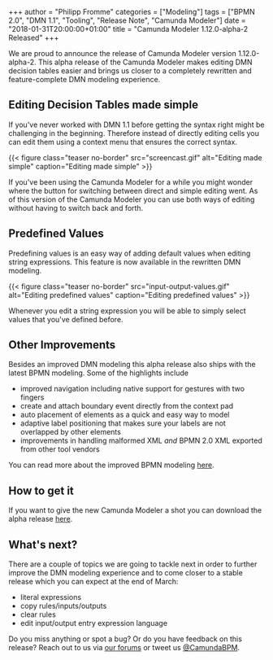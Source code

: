 +++
author = "Philipp Fromme"
categories = ["Modeling"]
tags = ["BPMN 2.0", "DMN 1.1", "Tooling", "Release Note", "Camunda Modeler"]
date = "2018-01-31T20:00:00+01:00"
title = "Camunda Modeler 1.12.0-alpha-2 Released"
+++

We are proud to announce the release of Camunda Modeler version 1.12.0-alpha-2. This alpha release of the Camunda Modeler makes editing DMN decision tables easier and brings us closer to a completely rewritten and feature-complete DMN modeling experience.

<!--more-->

## Editing Decision Tables made simple

If you've never worked with DMN 1.1 before getting the syntax right might be challenging in the beginning. Therefore instead of directly editing cells you can edit them using a context menu that ensures the correct syntax.

{{< figure class="teaser no-border" src="screencast.gif" alt="Editing made simple" caption="Editing made simple" >}}

If you've been using the Camunda Modeler for a while you might wonder where the button for switching between direct and simple editing went. As of this version of the Camunda Modeler you can use both ways of editing without having to switch back and forth.

## Predefined Values

Predefining values is an easy way of adding default values when editing string expressions. This feature is now available in the rewritten DMN modeling.

{{< figure class="teaser no-border" src="input-output-values.gif" alt="Editing predefined values" caption="Editing predefined values" >}}

Whenever you edit a string expression you will be able to simply select values that you've defined before.

## Other Improvements

Besides an improved DMN modeling this alpha release also ships with the latest BPMN modeling. Some of the highlights include

* improved navigation including native support for gestures with two fingers
* create and attach boundary event directly from the context pad
* auto placement of elements as a quick and easy way to model
* adaptive label positioning that makes sure your labels are not overlapped by other elements
* improvements in handling malformed XML _and_ BPMN 2.0 XML exported from other tool vendors

You can read more about the improved BPMN modeling [here](https://bpmn.io/blog/posts/2018-bpmn-js-0-26.html).

## How to get it

If you want to give the new Camunda Modeler a shot you can download the alpha release [here](https://camunda.org/release/camunda-modeler/1.12.0-alpha-2/).

## What's next?

There are a couple of topics we are going to tackle next in order to further improve the DMN modeling experience and to come closer to a stable release which you can expect at the end of March:

* literal expressions
* copy rules/inputs/outputs
* clear rules
* edit input/output entry expression language

Do you miss anything or spot a bug? Or do you have feedback on this release? Reach out to us via [our forums](https://forum.camunda.org/c/modeler) or tweet us [@CamundaBPM](https://twitter.com/CamundaBPM).
